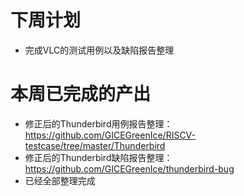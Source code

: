 # 下周计划  

* 完成VLC的测试用例以及缺陷报告整理

# 本周已完成的产出  

* 修正后的Thunderbird用例报告整理：https://github.com/GICEGreenIce/RISCV-testcase/tree/master/Thunderbird
* 修正后的Thunderbird缺陷报告整理：https://github.com/GICEGreenIce/thunderbird-bug
* 已经全部整理完成

